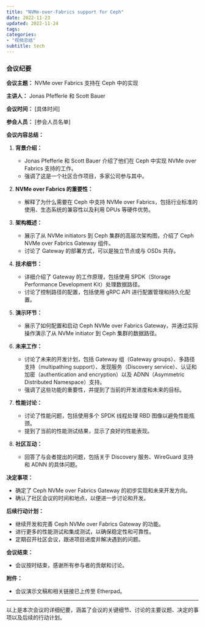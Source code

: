 ```yaml
---
title: "NVMe-over-Fabrics support for Ceph"
date: 2022-11-23
updated: 2022-11-24
tags:
categories:
- "视频总结"
subtitle: tech
---
```



### 会议纪要

**会议主题：** NVMe over Fabrics 支持在 Ceph 中的实现

**主讲人：** Jonas Pfefferle 和 Scott Bauer

**会议时间：** [具体时间]

**参会人员：** [参会人员名单]

**会议内容总结：**

1. **背景介绍：**
   - Jonas Pfefferle 和 Scott Bauer 介绍了他们在 Ceph 中实现 NVMe over Fabrics 支持的工作。
   - 强调了这是一个社区合作项目，多家公司参与其中。

2. **NVMe over Fabrics 的重要性：**
   - 解释了为什么需要在 Ceph 中支持 NVMe over Fabrics，包括行业标准的使用、生态系统的兼容性以及利用 DPUs 等硬件优势。

3. **架构概述：**
   - 展示了从 NVMe initiators 到 Ceph 集群的高层次架构图，介绍了 Ceph NVMe over Fabrics Gateway 组件。
   - 讨论了 Gateway 的部署方式，可以是独立节点或与 OSDs 共存。

4. **技术细节：**
   - 详细介绍了 Gateway 的工作原理，包括使用 SPDK（Storage Performance Development Kit）处理数据路径。
   - 讨论了控制路径的配置，包括使用 gRPC API 进行配置管理和持久化配置。

5. **演示环节：**
   - 展示了如何配置和启动 Ceph NVMe over Fabrics Gateway，并通过实际操作演示了从 NVMe initiator 到 Ceph 集群的数据路径。

6. **未来工作：**
   - 讨论了未来的开发计划，包括 Gateway 组（Gateway groups）、多路径支持（multipathing support）、发现服务（Discovery service）、认证和加密（authentication and encryption）以及 ADNN（Asymmetric Distributed Namespace）支持。
   - 强调了这些功能的重要性，并提到了当前的开发进度和未来的目标。

7. **性能讨论：**
   - 讨论了性能问题，包括使用多个 SPDK 线程处理 RBD 图像以避免性能瓶颈。
   - 提到了当前的性能测试结果，显示了良好的性能表现。

8. **社区互动：**
   - 回答了与会者提出的问题，包括关于 Discovery 服务、WireGuard 支持和 ADNN 的具体问题。

**决定事项：**
- 确定了 Ceph NVMe over Fabrics Gateway 的初步实现和未来开发方向。
- 确认了社区会议的时间和地点，以便进一步讨论和开发。

**后续行动计划：**
- 继续开发和完善 Ceph NVMe over Fabrics Gateway 的功能。
- 进行更多的性能测试和集成测试，以确保稳定性和可靠性。
- 定期召开社区会议，跟进项目进度并解决遇到的问题。

**会议结束：**
- 会议按时结束，感谢所有参与者的贡献和讨论。

**附件：**
- 会议演示文稿和相关链接已上传至 Etherpad。

---

以上是本次会议的详细纪要，涵盖了会议的关键细节、讨论的主要议题、决定的事项以及后续的行动计划。